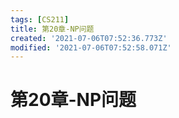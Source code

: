 ```yaml
---
tags: [CS211]
title: 第20章-NP问题
created: '2021-07-06T07:52:36.773Z'
modified: '2021-07-06T07:52:58.071Z'
---
```


# 第20章-NP问题
